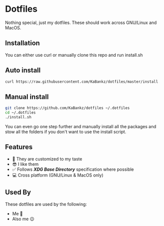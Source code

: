 # Dotfiles

Nothing special, just my dotfiles. These should work across GNU/Linux and MacOS.

## Installation

You can either use curl or manually clone this repo and run install.sh

## Auto install

```bash
curl https://raw.githubusercontent.com/KaBankz/dotfiles/master/install.sh | bash
```

## Manual install

```bash
git clone https://github.com/KaBankz/dotfiles ~/.dotfiles
cd ~/.dotfiles
./install.sh
```

You can even go one step further and manually install all the packages and stow all the folders if you don't want to use the install script.

## Features

- 🤗 They are customized to my taste
- 😎 I like them
- ✅ Follows ***XDG Base Directory*** specification where possible
- 💻 Cross platform (GNU/Linux & MacOS only)

## Used By

These dotfiles are used by the following:

- Me 🤗
- Also me 😉
